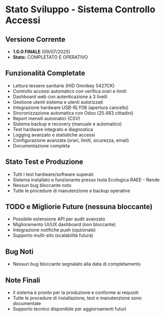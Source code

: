 # Stato Sviluppo - Sistema Controllo Accessi

## Versione Corrente
- **1.0.0 FINALE** (09/07/2025)
- **Stato:** COMPLETATO E OPERATIVO

## Funzionalità Completate
- Lettura tessere sanitarie (HID Omnikey 5427CK)
- Controllo accessi automatico con verifica orari e limiti
- Dashboard web con autenticazione a 3 livelli
- Gestione utenti sistema e utenti autorizzati
- Integrazione hardware USB-RLY08 (apertura cancello)
- Sincronizzazione automatica con Odoo (25.483 cittadini)
- Report mensili automatici (CSV)
- Sistema backup e recovery (manuale e automatico)
- Test hardware integrato e diagnostica
- Logging avanzato e statistiche accessi
- Configurazione avanzata (orari, limiti, sicurezza, email)
- Documentazione completa

## Stato Test e Produzione
- Tutti i test hardware/software superati
- Sistema installato e funzionante presso Isola Ecologica RAEE - Rende
- Nessun bug bloccante noto
- Tutte le procedure di manutenzione e backup operative

## TODO e Migliorie Future (nessuna bloccante)
- Possibile estensione API per audit avanzato
- Miglioramento UI/UX dashboard (non bloccante)
- Integrazione notifiche push (opzionale)
- Supporto multi-sito (scalabilità futura)

## Bug Noti
- Nessun bug bloccante segnalato alla data di completamento

## Note Finali
- Il sistema è pronto per la produzione e conforme ai requisiti
- Tutte le procedure di installazione, test e manutenzione sono documentate
- Supporto tecnico disponibile per aggiornamenti futuri
